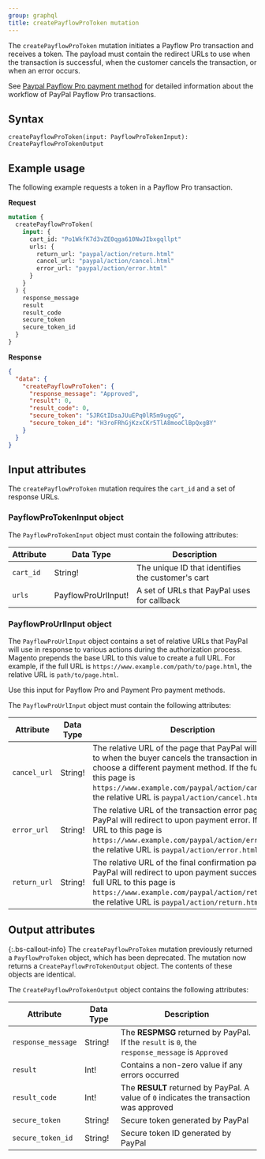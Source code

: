 ```yaml
---
group: graphql
title: createPayflowProToken mutation
---
```


The `createPayflowProToken` mutation initiates a Payflow Pro transaction and receives a token. The payload must contain the redirect URLs to use when the transaction is successful, when the customer cancels the transaction, or when an error occurs.

See [Paypal Payflow Pro payment method]({{page.baseurl}}/graphql/payment-methods/payflow-pro.html) for detailed information about the workflow of PayPal Payflow Pro transactions.

## Syntax

`createPayflowProToken(input: PayflowProTokenInput): CreatePayflowProTokenOutput`

## Example usage

The following example requests a token in a Payflow Pro transaction.

**Request**

```graphql
mutation {
  createPayflowProToken(
    input: {
      cart_id: "Po1WkfK7d3vZE0qga610NwJIbxgqllpt"
      urls: {
        return_url: "paypal/action/return.html"
        cancel_url: "paypal/action/cancel.html"
        error_url: "paypal/action/error.html"
      }
    }
  ) {
    response_message
    result
    result_code
    secure_token
    secure_token_id
  }
}
```

**Response**

```json
{
  "data": {
    "createPayflowProToken": {
      "response_message": "Approved",
      "result": 0,
      "result_code": 0,
      "secure_token": "5JRGtIDsaJUuEPq0lR5m9ugqG",
      "secure_token_id": "H3roFRhGjKzxCKr5TlA8mooClBpQxgBY"
    }
  }
}
```

## Input attributes

The `createPayflowProToken` mutation requires the `cart_id` and a set of response URLs.

### PayflowProTokenInput object

The `PayflowProTokenInput` object must contain the following attributes:

Attribute |  Data Type | Description
--- | --- | ---
`cart_id` | String! | The unique ID that identifies the customer's cart
`urls` | PayflowProUrlInput! | A set of URLs that PayPal uses for callback

### PayflowProUrlInput object

The `PayflowProUrlInput` object contains a set of relative URLs that PayPal will use in response to various actions during the authorization process. Magento prepends the base URL to this value to create a full URL. For example, if the full URL is `https://www.example.com/path/to/page.html`, the relative URL is `path/to/page.html`.

Use this input for Payflow Pro and Payment Pro payment methods.

The `PayflowProUrlInput` object must contain the following attributes:

Attribute |  Data Type | Description
--- | --- | ---
`cancel_url` | String! | The relative URL of the page that PayPal will redirect to when the buyer cancels the transaction in order to choose a different payment method. If the full URL to this page is `https://www.example.com/paypal/action/cancel.html`, the relative URL is `paypal/action/cancel.html`
`error_url` | String! | The relative URL of the transaction error page that PayPal will redirect to upon payment error. If the full URL to this page is `https://www.example.com/paypal/action/error.html`, the relative URL is `paypal/action/error.html`
`return_url` | String! | The relative URL of the final confirmation page that PayPal will redirect to upon payment success. If the full URL to this page is `https://www.example.com/paypal/action/return.html`, the relative URL is `paypal/action/return.html`

## Output attributes

{:.bs-callout-info}
The `createPayflowProToken` mutation previously returned a `PayflowProToken` object, which has been deprecated. The mutation now returns a `CreatePayflowProTokenOutput` object. The contents of these objects are identical.

The `CreatePayflowProTokenOutput` object contains the following attributes:

Attribute |  Data Type | Description
--- | --- | ---
`response_message` | String! | The **RESPMSG** returned by PayPal. If the `result` is `0`, the `response_message` is `Approved`
`result` | Int! | Contains a non-zero value if any errors occurred
`result_code` | Int! |  The **RESULT** returned by PayPal. A value of `0` indicates the transaction was approved
`secure_token` | String! | Secure token generated by PayPal
`secure_token_id` | String! | Secure token ID generated by PayPal
